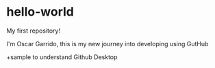 # hello-world
My first repository!

I'm Oscar Garrido,
this is my new journey into developing using GutHub

+sample to understand Github Desktop
